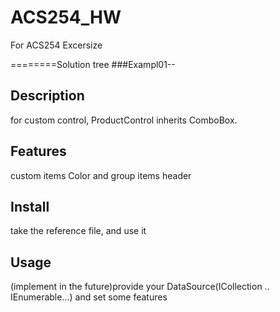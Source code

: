 # ACS254_HW
For ACS254 Excersize

========Solution tree
###Exampl01-- 
## Description
for custom control, ProductControl inherits ComboBox.
## Features
custom items Color and group items header
## Install
take the reference file, and use it
## Usage
(implement in the future)provide your DataSource(ICollection .. IEnumerable...) and set some features


